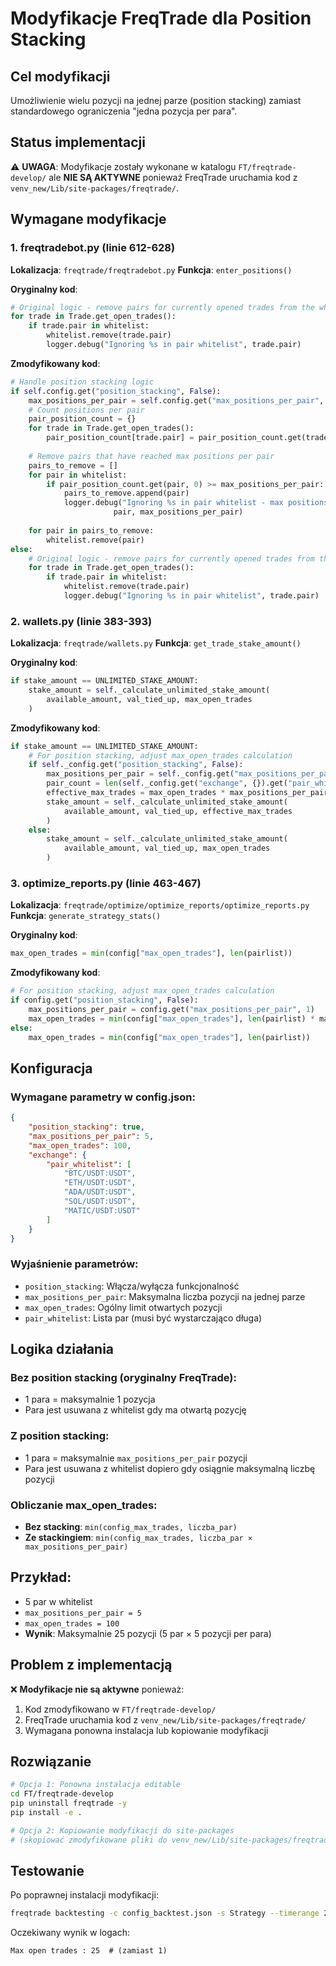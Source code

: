 # Modyfikacje FreqTrade dla Position Stacking

## Cel modyfikacji
Umożliwienie wielu pozycji na jednej parze (position stacking) zamiast standardowego ograniczenia "jedna pozycja per para".

## Status implementacji
⚠️ **UWAGA**: Modyfikacje zostały wykonane w katalogu `FT/freqtrade-develop/` ale **NIE SĄ AKTYWNE** ponieważ FreqTrade uruchamia kod z `venv_new/Lib/site-packages/freqtrade/`.

## Wymagane modyfikacje

### 1. freqtradebot.py (linie 612-628)
**Lokalizacja**: `freqtrade/freqtradebot.py`
**Funkcja**: `enter_positions()`

**Oryginalny kod**:
```python
# Original logic - remove pairs for currently opened trades from the whitelist
for trade in Trade.get_open_trades():
    if trade.pair in whitelist:
        whitelist.remove(trade.pair)
        logger.debug("Ignoring %s in pair whitelist", trade.pair)
```

**Zmodyfikowany kod**:
```python
# Handle position stacking logic
if self.config.get("position_stacking", False):
    max_positions_per_pair = self.config.get("max_positions_per_pair", 1)
    # Count positions per pair
    pair_position_count = {}
    for trade in Trade.get_open_trades():
        pair_position_count[trade.pair] = pair_position_count.get(trade.pair, 0) + 1
    
    # Remove pairs that have reached max positions per pair
    pairs_to_remove = []
    for pair in whitelist:
        if pair_position_count.get(pair, 0) >= max_positions_per_pair:
            pairs_to_remove.append(pair)
            logger.debug("Ignoring %s in pair whitelist - max positions (%d) reached", 
                       pair, max_positions_per_pair)
    
    for pair in pairs_to_remove:
        whitelist.remove(pair)
else:
    # Original logic - remove pairs for currently opened trades from the whitelist
    for trade in Trade.get_open_trades():
        if trade.pair in whitelist:
            whitelist.remove(trade.pair)
            logger.debug("Ignoring %s in pair whitelist", trade.pair)
```

### 2. wallets.py (linie 383-393)
**Lokalizacja**: `freqtrade/wallets.py`
**Funkcja**: `get_trade_stake_amount()`

**Oryginalny kod**:
```python
if stake_amount == UNLIMITED_STAKE_AMOUNT:
    stake_amount = self._calculate_unlimited_stake_amount(
        available_amount, val_tied_up, max_open_trades
    )
```

**Zmodyfikowany kod**:
```python
if stake_amount == UNLIMITED_STAKE_AMOUNT:
    # For position stacking, adjust max_open_trades calculation
    if self._config.get("position_stacking", False):
        max_positions_per_pair = self._config.get("max_positions_per_pair", 1)
        pair_count = len(self._config.get("exchange", {}).get("pair_whitelist", [pair]))
        effective_max_trades = max_open_trades * max_positions_per_pair / pair_count if pair_count > 0 else max_open_trades
        stake_amount = self._calculate_unlimited_stake_amount(
            available_amount, val_tied_up, effective_max_trades
        )
    else:
        stake_amount = self._calculate_unlimited_stake_amount(
            available_amount, val_tied_up, max_open_trades
        )
```

### 3. optimize_reports.py (linie 463-467)
**Lokalizacja**: `freqtrade/optimize/optimize_reports/optimize_reports.py`
**Funkcja**: `generate_strategy_stats()`

**Oryginalny kod**:
```python
max_open_trades = min(config["max_open_trades"], len(pairlist))
```

**Zmodyfikowany kod**:
```python
# For position stacking, adjust max_open_trades calculation
if config.get("position_stacking", False):
    max_positions_per_pair = config.get("max_positions_per_pair", 1)
    max_open_trades = min(config["max_open_trades"], len(pairlist) * max_positions_per_pair)
else:
    max_open_trades = min(config["max_open_trades"], len(pairlist))
```

## Konfiguracja

### Wymagane parametry w config.json:
```json
{
    "position_stacking": true,
    "max_positions_per_pair": 5,
    "max_open_trades": 100,
    "exchange": {
        "pair_whitelist": [
            "BTC/USDT:USDT",
            "ETH/USDT:USDT", 
            "ADA/USDT:USDT",
            "SOL/USDT:USDT",
            "MATIC/USDT:USDT"
        ]
    }
}
```

### Wyjaśnienie parametrów:
- `position_stacking`: Włącza/wyłącza funkcjonalność
- `max_positions_per_pair`: Maksymalna liczba pozycji na jednej parze
- `max_open_trades`: Ogólny limit otwartych pozycji
- `pair_whitelist`: Lista par (musi być wystarczająco długa)

## Logika działania

### Bez position stacking (oryginalny FreqTrade):
- 1 para = maksymalnie 1 pozycja
- Para jest usuwana z whitelist gdy ma otwartą pozycję

### Z position stacking:
- 1 para = maksymalnie `max_positions_per_pair` pozycji
- Para jest usuwana z whitelist dopiero gdy osiągnie maksymalną liczbę pozycji

### Obliczanie max_open_trades:
- **Bez stacking**: `min(config_max_trades, liczba_par)`
- **Ze stackingiem**: `min(config_max_trades, liczba_par × max_positions_per_pair)`

## Przykład:
- 5 par w whitelist
- `max_positions_per_pair = 5`
- `max_open_trades = 100`
- **Wynik**: Maksymalnie 25 pozycji (5 par × 5 pozycji per para)

## Problem z implementacją
❌ **Modyfikacje nie są aktywne** ponieważ:
1. Kod zmodyfikowano w `FT/freqtrade-develop/`
2. FreqTrade uruchamia kod z `venv_new/Lib/site-packages/freqtrade/`
3. Wymagana ponowna instalacja lub kopiowanie modyfikacji

## Rozwiązanie
```bash
# Opcja 1: Ponowna instalacja editable
cd FT/freqtrade-develop
pip uninstall freqtrade -y
pip install -e .

# Opcja 2: Kopiowanie modyfikacji do site-packages
# (skopiować zmodyfikowane pliki do venv_new/Lib/site-packages/freqtrade/)
```

## Testowanie
Po poprawnej instalacji modyfikacji:
```bash
freqtrade backtesting -c config_backtest.json -s Strategy --timerange 20250617-20250618
```

Oczekiwany wynik w logach:
```
Max open trades : 25  # (zamiast 1)
```
